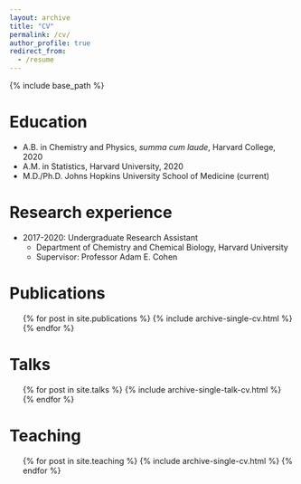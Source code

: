 ```yaml
---
layout: archive
title: "CV"
permalink: /cv/
author_profile: true
redirect_from:
  - /resume
---
```


{% include base_path %}

Education
======
* A.B. in Chemistry and Physics, _summa cum laude_, Harvard College, 2020
* A.M. in Statistics, Harvard University, 2020
* M.D./Ph.D. Johns Hopkins University School of Medicine (current)

Research experience
======
* 2017-2020: Undergraduate Research Assistant
  * Department of Chemistry and Chemical Biology, Harvard University
  * Supervisor: Professor Adam E. Cohen


Publications
======
  <ul>{% for post in site.publications %}
    {% include archive-single-cv.html %}
  {% endfor %}</ul>
  
Talks
======
  <ul>{% for post in site.talks %}
    {% include archive-single-talk-cv.html %}
  {% endfor %}</ul>
  
Teaching
======
  <ul>{% for post in site.teaching %}
    {% include archive-single-cv.html %}
  {% endfor %}</ul>
 
